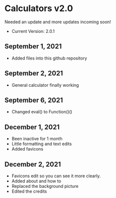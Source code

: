 # Calculators v2.0
Needed an update and more updates incoming soon!
- Current Version: 2.0.1
## September 1, 2021
- Added files into this github repository
## September 2, 2021
- General calculator finally working
## September 6, 2021
- Changed eval() to Function()()
## December 1, 2021
- Been inactive for 1 month
- Little formatting and text edits
- Added favicons
## December 2, 2021
- Favicons edit so you can see it more clearly. 
- Added about and how to
- Replaced the background picture
- Edited the credits

